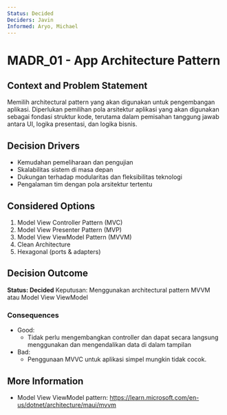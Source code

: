 ```yaml
---
Status: Decided
Deciders: Javin
Informed: Aryo, Michael
---
```


# MADR_01 - App Architecture Pattern

## Context and Problem Statement

Memilih architectural pattern yang akan digunakan untuk pengembangan aplikasi. Diperlukan pemilihan pola arsitektur aplikasi yang akan digunakan sebagai fondasi struktur kode, terutama dalam pemisahan tanggung jawab antara UI, logika presentasi, dan logika bisnis.

## Decision Drivers

- Kemudahan pemeliharaan dan pengujian
- Skalabilitas sistem di masa depan
- Dukungan terhadap modularitas dan fleksibilitas teknologi
- Pengalaman tim dengan pola arsitektur tertentu

## Considered Options

1. Model View Controller Pattern (MVC)
1. Model View Presenter Pattern (MVP)
1. Model View ViewModel Pattern (MVVM)
1. Clean Architecture
1. Hexagonal (ports & adapters)

## Decision Outcome

**Status: Decided**
Keputusan: Menggunakan architectural pattern MVVM atau Model View ViewModel

### Consequences

- Good:
    - Tidak perlu mengembangkan controller dan dapat secara langsung menggunakan dan mengendalikan data di dalam tampilan
- Bad:
    - Penggunaan MVVC untuk aplikasi simpel mungkin tidak cocok.

## More Information

- Model View ViewModel pattern: https://learn.microsoft.com/en-us/dotnet/architecture/maui/mvvm